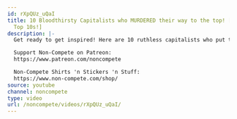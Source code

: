 ```yaml
---
id: rXpQUz_uQaI
title: 10 Bloodthirsty Capitalists who MURDERED their way to the top! [Non-Compete
  Top 10s!]
description: |-
  Get ready to get inspired! Here are 10 ruthless capitalists who put their names on the map through oppression, greed, and merciless brutality!

  Support Non-Compete on Patreon:
  https://www.patreon.com/noncompete

  Non-Compete Shirts 'n Stickers 'n Stuff:
  https://www.non-compete.com/shop/
source: youtube
channel: noncompete
type: video
url: /noncompete/videos/rXpQUz_uQaI/
---
```


